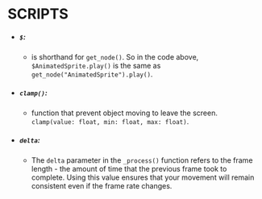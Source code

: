 # SCRIPTS

-   ##### `$`:

    -   is shorthand for `get_node()`. So in the code above, `$AnimatedSprite.play()` is the same as `get_node("AnimatedSprite").play()`.

-   ##### `clamp()`:

    -   function that prevent object moving to leave the screen. `clamp(value: float, min: float, max: float)`.

-   ##### `delta`:
    -   The `delta` parameter in the `_process()` function refers to the frame length - the amount of time that the previous frame took to complete. Using this value ensures that your movement will remain consistent even if the frame rate changes.
